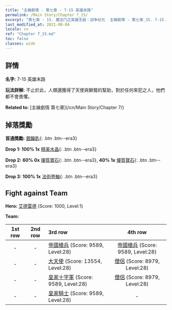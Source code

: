 ```yaml
---
title: "主線劇情 - 第七章 - 7-15 英雄末路"
permalink: /Main Story/Chapter 7_15/
excerpt: "第七章 - 15. 魔法门之英雄无敌：战争纪元  主線劇情 - 第七章_15. 7-15 英雄末路"
last_modified_at: 2021-08-04
locale: cn
ref: "Chapter 7_15.md"
toc: false
classes: wide
---
```


## 詳情

 **名字:** 7-15 英雄末路

 **玩法詳解:** 不止於此，人類還獲得了天使與獅鷲的幫助，對於任何來犯之人，他們都不會畏懼。

 **Related to:** [主線劇情 第七章](/cn/Main Story/Chapter 7/)

## 掉落獎勵

 **首通獎勵:** [銀鑰匙](/cn/Items/con_693/){: .btn .btn--era3}

 **Drop 1:** **100% 1x** [精美水晶](/cn/Items/mat_24/){: .btn .btn--era3}

 **Drop 2:** **60% 0x** [優質寶石](/cn/Items/mat_16/){: .btn .btn--era3}, **40% 1x** [優質寶石](/cn/Items/mat_16/){: .btn .btn--era3}

 **Drop 3:** **100% 1x** [法術卷軸](/cn/Items/con_694/){: .btn .btn--era3}


## Fight against Team
 **Hero:** [艾德雷德](/cn/heroes/Adelaide/) (Score: 1000, Level:1)

 **Team:**


  | 1st row | 2nd row | 3rd row | 4th row |
  |:----:|:----:|:----|:----:|
  | - | - | [帝國槍兵](/cn/units/Pikeman/) (Score: 9589, Level:28)  | [帝國槍兵](/cn/units/Pikeman/) (Score: 9589, Level:28)  |
  | - | - | [大天使](/cn/units/Angel/) (Score: 13554, Level:28)  | [僧侶](/cn/units/Monk/) (Score: 8979, Level:28)  |
  | - | - | [皇家十字軍](/cn/units/Swordsman/) (Score: 9589, Level:28)  | [僧侶](/cn/units/Monk/) (Score: 8979, Level:28)  |
  | - | - | [皇家騎士](/cn/units/Cavalier/) (Score: 9589, Level:28)  | - |


